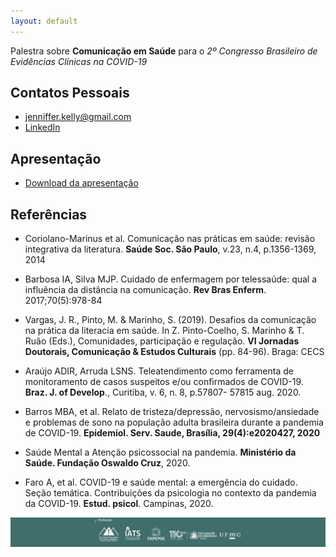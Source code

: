```yaml
---
layout: default
---
```


Palestra sobre **Comunicação em Saúde** para o _2º Congresso Brasileiro de Evidências Clínicas na COVID-19_

## Contatos Pessoais

*   jenniffer.kelly@gmail.com
*   [LinkedIn](https://www.linkedin.com/in/jenniffer-kelly-assis-de-barros-7930bb33/)

## Apresentação

*   <a href="/files/jenifferbarros-comunicacaoemsaude-062021.pdf" download>Download da apresentação</a>

## Referências

*   Coriolano-Marinus et al. Comunicação nas práticas em saúde: revisão integrativa da literatura. **Saúde Soc. São Paulo**, v.23, n.4, p.1356-1369, 2014

*   Barbosa IA, Silva MJP.  Cuidado de enfermagem por telessaúde: qual a influência da distância na comunicação. **Rev Bras Enferm**. 2017;70(5):978-84

*   Vargas, J. R., Pinto, M. & Marinho, S. (2019). Desafios da comunicação na prática da literacia em saúde. In Z. Pinto-Coelho, S. Marinho & T. Ruão (Eds.), Comunidades, participação e regulação. **VI Jornadas Doutorais, Comunicação & Estudos Culturais** (pp. 84-96). Braga: CECS

*   Araújo ADIR, Arruda LSNS. Teleatendimento como ferramenta de monitoramento de casos suspeitos e/ou confirmados de COVID-19. **Braz. J. of Develop**., Curitiba, v. 6, n. 8, p.57807- 57815 aug. 2020. 

*   Barros MBA, et al. Relato de tristeza/depressão, nervosismo/ansiedade e problemas de sono na população adulta brasileira durante a pandemia de COVID-19. **Epidemiol. Serv. Saude, Brasília, 29(4):e2020427, 2020**

*   Saúde Mental a Atenção psicossocial na pandemia. **Ministério da Saúde. Fundação Oswaldo Cruz**, 2020.

*   Faro A, et al. COVID-19 e saúde mental: a emergência do cuidado. Seção temática. Contribuições da psicologia no contexto da pandemia da COVID-19. **Estud. psicol**. Campinas, 2020.

![Rodape](/files/rodape-jenbarros.png)
